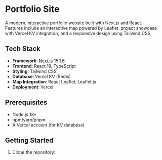 # Portfolio Site

A modern, interactive portfolio website built with Next.js and React. Features include an interactive map powered by Leaflet, project showcase with Vercel KV integration, and a responsive design using Tailwind CSS.

## Tech Stack

- **Framework**: [Next.js](https://nextjs.org/) 15.1.6
- **Frontend**: React 19, TypeScript
- **Styling**: Tailwind CSS
- **Database**: Vercel KV (Redis)
- **Map Integration**: React Leaflet, Leaflet.js
- **Deployment**: Vercel

## Prerequisites

- Node.js 18+ 
- npm/yarn/pnpm
- A Vercel account (for KV database)

## Getting Started

1. Clone the repository:
